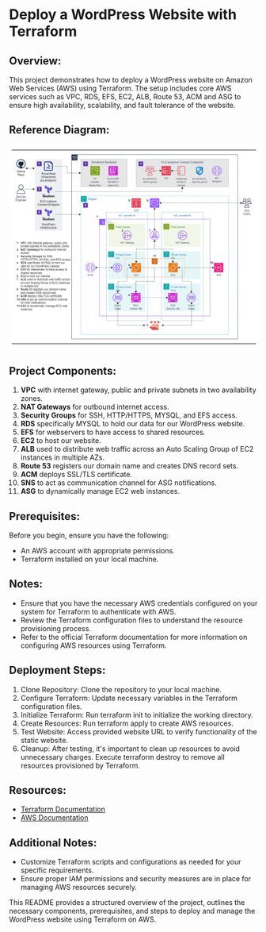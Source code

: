 # Deploy a WordPress Website with Terraform

## Overview:
This project demonstrates how to deploy a WordPress website on Amazon Web Services (AWS) using Terraform. The setup includes core AWS services such as VPC, RDS, EFS, EC2, ALB, Route 53, ACM and ASG to ensure high availability, scalability, and fault tolerance of the website. 

## Reference Diagram:
![AWS Architecture Diagram](images/Deploy-a-WordPress-Website-with-Terraform.png)

## Project Components:
1. **VPC** with internet gateway, public and private subnets in two availability zones.
2. **NAT Gateways** for outbound internet access.
3. **Security Groups** for SSH, HTTP/HTTPS, MYSQL, and EFS access.
4. **RDS** specifically MYSQL to hold our data for our WordPress website.
5. **EFS** for webservers to have access to shared resources.
6. **EC2** to host our website.
7. **ALB** used to distribute web traffic across an Auto Scaling Group of EC2 instances in multiple AZs.
8. **Route 53** registers our domain name  and creates DNS record sets.
9. **ACM** deploys SSL/TLS certificate.
10. **SNS** to act as communication channel for ASG notifications.
11. **ASG** to dynamically manage EC2 web instances.

## Prerequisites:
Before you begin, ensure you have the following:
- An AWS account with appropriate permissions.
- Terraform installed on your local machine.

## Notes:
- Ensure that you have the necessary AWS credentials configured on your system for Terraform to authenticate with AWS.
- Review the Terraform configuration files to understand the resource provisioning process.
- Refer to the official Terraform documentation for more information on configuring AWS resources using Terraform.

## Deployment Steps:
1. Clone Repository: Clone the repository to your local machine.
2. Configure Terraform: Update necessary variables in the Terraform configuration files.
3. Initialize Terraform: Run terraform init to initialize the working directory.
4. Create Resources: Run terraform apply to create AWS resources.
5. Test Website: Access provided website URL to verify functionality of the static website.
6. Cleanup: After testing, it's important to clean up resources to avoid unnecessary charges. Execute terraform destroy to remove all resources provisioned by Terraform.

## Resources:
- [Terraform Documentation](https://www.terraform.io/docs/index.html)
- [AWS Documentation](https://docs.aws.amazon.com/index.html)

## Additional Notes:
- Customize Terraform scripts and configurations as needed for your specific requirements.
- Ensure proper IAM permissions and security measures are in place for managing AWS resources securely.

This README provides a structured overview of the project, outlines the necessary components, prerequisites, and steps to deploy and manage the WordPress website using Terraform on AWS.
